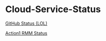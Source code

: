 # Cloud-Service-Status

[GitHub Status (LOL)](https://www.githubstatus.com/)

[Action1 RMM Status](https://status.action1.com/)
